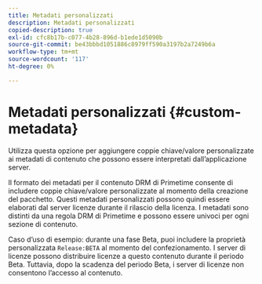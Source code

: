 ```yaml
---
title: Metadati personalizzati
description: Metadati personalizzati
copied-description: true
exl-id: cfc8b17b-c077-4b28-896d-b1ede1d5090b
source-git-commit: be43bbbd1051886c8979ff590a3197b2a7249b6a
workflow-type: tm+mt
source-wordcount: '117'
ht-degree: 0%

---
```


# Metadati personalizzati {#custom-metadata}

Utilizza questa opzione per aggiungere coppie chiave/valore personalizzate ai metadati di contenuto che possono essere interpretati dall’applicazione server.

Il formato dei metadati per il contenuto DRM di Primetime consente di includere coppie chiave/valore personalizzate al momento della creazione del pacchetto. Questi metadati personalizzati possono quindi essere elaborati dal server licenze durante il rilascio della licenza. I metadati sono distinti da una regola DRM di Primetime e possono essere univoci per ogni sezione di contenuto.

Caso d’uso di esempio: durante una fase Beta, puoi includere la proprietà personalizzata `Release:BETA` al momento del confezionamento. I server di licenze possono distribuire licenze a questo contenuto durante il periodo Beta. Tuttavia, dopo la scadenza del periodo Beta, i server di licenze non consentono l’accesso al contenuto.
